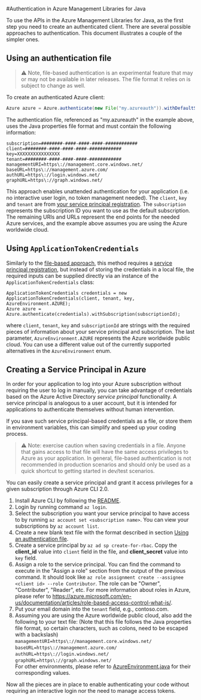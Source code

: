 #Authentication in Azure Management Libraries for Java

To use the APIs in the Azure Management Libraries for Java, as the first step you need to 
create an authenticated client. There are several possible approaches to authentication. This document illustrates a couple of the simpler ones.

## Using an authentication file

> :warning: Note, file-based authentication is an experimental feature that may or may not be available in later releases. The file format it relies on is subject to change as well.

To create an authenticated Azure client:

```java
Azure azure = Azure.authenticate(new File("my.azureauth")).withDefaultSubscription();
```

The authentication file, referenced as "my.azureauth" in the example above, uses the Java properties file format and must contain the following information:
```
subscription=########-####-####-####-############
client=########-####-####-####-############
key=XXXXXXXXXXXXXXXX
tenant=########-####-####-####-############
managementURI=https\://management.core.windows.net/
baseURL=https\://management.azure.com/
authURL=https\://login.windows.net/
graphURL=https\://graph.windows.net/
```

This approach enables unattended authentication for your application (i.e. no interactive user login, no token management needed). The `client`, `key` and `tenant` are from [your service principal registration](#creating-a-service-principal-in-azure). The `subscription` represents the subscription ID you want to use as the default subscription. The remaining URIs and URLs represent the end points for the needed Azure services, and the example above assumes you are using the Azure worldwide cloud.

## Using `ApplicationTokenCredentials`

Similarly to the [file-based approach](#using-an-authentication-file), this method requires a [service principal registration](#creating-a-service-principal-in-azure), but instead of storing the credentials in a local file, the required inputs can be supplied directly via an instance of the `ApplicationTokenCredentials` class:

```
ApplicationTokenCredentials credentials = new ApplicationTokenCredentials(client, tenant, key, AzureEnvironment.AZURE);
Azure azure = Azure.authenticate(credentials).withSubscription(subscriptionId);
```

where `client`, `tenant`, `key` and `subscriptionId` are strings with the required pieces of information about your service principal and subscription. The last parameter, `AzureEnvironment.AZURE` represents the Azure worldwide public cloud. You can use a different value out of the currently supported alternatives in the `AzureEnvironment` enum.

## Creating a Service Principal in Azure

In order for your application to log into your Azure subscription without requiring the user to log in manually, you can take advantage of credentials based on the Azure Active Directory *service principal* functionality. A service principal is analogous to a user account, but it is intended for applications to authenticate themselves without human intervention.

If you save such service principal-based credentials as a file, or store them in environment variables, this can simplify and speed up your coding process.

>:warning: Note: exercise caution when saving credentials in a file. Anyone that gains access to that file will have the same access privileges to Azure as your application. In general, file-based authentication is not recommended in production scenarios and should only be used as a quick shortcut to getting started in dev/test scenarios.

You can easily create a service principal and grant it access privileges for a given subscription through Azure CLI 2.0.

1. Install Azure CLI by following the [README](https://github.com/Azure/azure-cli/blob/master/README.rst).
1. Login by running command `az login`.
1. Select the subscription you want your service principal to have access to by running `az account set <subscription name>`. You can view your subscriptions by `az account list`.
1. Create a new blank text file with the format described in section [Using an authentication file](#using-an-authentication-file).
1. Create a service principal by `az ad sp create-for-rbac`. Copy the **client_id** value into `client` field in the file, and **client_secret** value into `key` field.
1. Assign a role to the service principal. You can find the command to execute in the "Assign a role" section from the output of the previous command. It should look like `az role assignment create --assignee <client id> --role Contributor`. The role can be "Owner", "Contributer", "Reader", etc. For more information about roles in Azure, please refer to https://azure.microsoft.com/en-us/documentation/articles/role-based-access-control-what-is/. 
1. Put your email domain into the `tenant` field, e.g., contoso.com.
1. Assuming you are using the Azure worldwide public cloud, also add the following to your text file: \(Note that this file follows the Java properties file format, so certain characters, such as colons, need to be escaped with a backslash\)<br/>
    `managementURI=https\://management.core.windows.net/`<br/>
    `baseURL=https\://management.azure.com/`</br>
    `authURL=https\://login.windows.net/`<br/>
    `graphURL=https\://graph.windows.net/`<br/> 
  For other environments, please refer to [AzureEnvironment.java](https://github.com/Azure/autorest-clientruntime-for-java/blob/v1.0.0-beta3/azure-client-runtime/src/main/java/com/microsoft/azure/AzureEnvironment.java) for their corresponding values. 

Now all the pieces are in place to enable authenticating your code without requiring an interactive login nor the need to manage access tokens.

